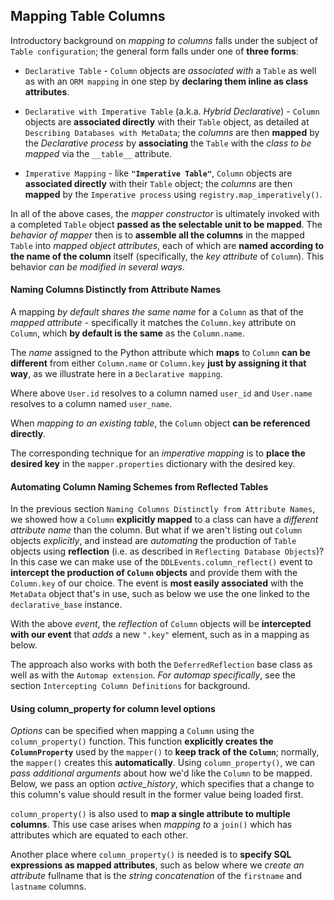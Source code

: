 ## Mapping Table Columns

Introductory background on _mapping to columns_ falls under the subject of `Table configuration`; the general form falls under one of __three forms__:

* `Declarative Table` - `Column` objects are _associated with_ a `Table` as well as with an `ORM mapping` in one step by __declaring them inline as class attributes__.

* `Declarative with Imperative Table` (a.k.a. _Hybrid Declarative_) - `Column` objects are __associated directly__ with their `Table` object, as detailed at `Describing Databases with MetaData`; the _columns_ are then __mapped__ by the _Declarative process_ by __associating__ the `Table` with the _class to be mapped_ via the `__table__` attribute.

* `Imperative Mapping` - like __`"Imperative Table"`__, `Column` objects are __associated directly__ with their `Table` object; the _columns_ are then __mapped__ by the `Imperative process` using `registry.map_imperatively()`.

In all of the above cases, the _mapper constructor_ is ultimately invoked with a completed `Table` object __passed as the selectable unit to be mapped__. The _behavior of mapper_ then is to __assemble all the columns__ in the mapped `Table` into _mapped object attributes_, each of which are __named according to the name of the column__ itself (specifically, the _key attribute_ of `Column`). This behavior _can be modified in several ways_.


#### Naming Columns Distinctly from Attribute Names

A mapping _by default shares the same name_ for a `Column` as that of the _mapped attribute_ - specifically it matches the `Column.key` attribute on `Column`, which __by default is the same__ as the `Column.name`.

The _name_ assigned to the Python attribute which __maps__ to `Column` __can be different__ from either `Column.name` or `Column.key` __just by assigning it that way__, as we illustrate here in a `Declarative mapping`.

Where above `User.id` resolves to a column named `user_id` and `User.name` resolves to a column named `user_name`.

When _mapping to an existing table_, the `Column` object __can be referenced directly__.

The corresponding technique for an _imperative mapping_ is to __place the desired key__ in the `mapper.properties` dictionary with the desired key.


#### Automating Column Naming Schemes from Reflected Tables

In the previous section `Naming Columns Distinctly from Attribute Names`, we showed how a `Column` __explicitly mapped__ to a class can have a _different attribute name_ than the column. But what if we aren't listing out `Column` objects _explicitly_, and instead are _automating_ the production of `Table` objects using __reflection__ (i.e. as described in `Reflecting Database Objects`)? In this case we can make use of the `DDLEvents.column_reflect()` event to __intercept the production of `Column` objects__ and provide them with the `Column.key` of our choice. The event is __most easily associated__ with the `MetaData` object that's in use, such as below we use the one linked to the `declarative_base` instance.

With the above _event_, the _reflection_ of `Column` objects will be __intercepted with our event__ that _adds_ a new `".key"` element, such as in a mapping as below.

The approach also works with both the `DeferredReflection` base class as well as with the `Automap extension`. _For automap specifically_, see the section `Intercepting Column Definitions` for background.


#### Using column_property for column level options

_Options_ can be specified when mapping a `Column` using the `column_property()` function. This function __explicitly creates the `ColumnProperty`__ used by the `mapper()` to __keep track of the `Column`__; normally, the `mapper()` creates this __automatically__. Using `column_property()`, we can _pass additional arguments_ about how we'd like the `Column` to be mapped. Below, we pass an option *active_history*, which specifies that a change to this column's value should result in the former value being loaded first.

`column_property()` is also used to __map a single attribute to multiple columns__. This use case arises when _mapping to_ a `join()` which has attributes which are equated to each other.

Another place where `column_property()` is needed is to __specify SQL expressions as mapped attributes__, such as below where we _create an attribute_ fullname that is the _string concatenation_ of the `firstname` and `lastname` columns.
